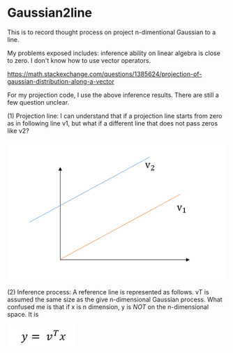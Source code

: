# Gaussian2line

This is to record thought process on project n-dimentional Gaussian to a line.

My problems exposed includes: inference ability on linear algebra is close to zero. I don't know how to use vector operators. 

https://math.stackexchange.com/questions/1385624/projection-of-gaussian-distribution-along-a-vector

For my projection code, I use the above inference results. There are still a few question unclear. 

(1) Projection line:  I can understand that if a projection line starts from zero as in following line v1, but what if a different line that does not pass zeros like v2?

![referenceline](https://github.com/arielBWong/Gaussian2line/blob/main/images/referencelines.png)

(2) Inference process: A reference line is represented as follows. vT is assumed the same size as the give n-dimensional Gaussian process.  What confused me is that if x is n dimension, y is *NOT* on the n-dimensional space. It is  

![reference line presentation](https://github.com/arielBWong/Gaussian2line/blob/main/images/linereps.png)
